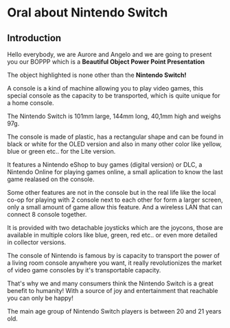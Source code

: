 # Oral about Nintendo Switch

## Introduction

Hello everybody, we are Aurore and Angelo and we are going to present you our BOPPP which is a **Beautiful Object Power Point Presentation**

The object highlighted is none other than the **Nintendo Switch!**

A console is a kind of machine allowing you to play video games, this special console as the capacity to be transported, which is quite unique for a home console.

The Nintendo Switch is 101mm large, 144mm long, 40,1mm high and weighs 97g.

The console is made of plastic, has a rectangular shape and can be found in black or white for the OLED version and also in many other color like yellow, blue or green etc.. for the Lite version.

It features a Nintendo eShop to buy games (digital version) or DLC, a Nintendo Online for playing games online, a small aplication to know the last game realased on the console.

Some other features are not in the console but in the real life like the local co-op for playing with 2 console next to each other for form a larger screen, only a small amount of game allow this feature. And a wireless LAN that can connect 8 console together.

It is provided with two detachable joysticks which are the joycons, those are available in multiple colors like blue, green, red etc.. or even more detailed in collector versions.

The console of Nintendo is famous by is capacity to transport the power of a living room console anywhere you want, it really revolutionizes the market of video game consoles by it's transportable capacity.

That's why we and many consumers think the Nintendo Switch is a great benefit to humanity! With a source of joy and entertainment that reachable you can only be happy!

The main age group of Nintendo Switch players is between 20 and 21 years old.


